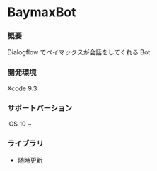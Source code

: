 # BaymaxBot

### 概要
Dialogflow でベイマックスが会話をしてくれる Bot

### 開発環境
Xcode 9.3

### サポートバーション
iOS 10 ~

### ライブラリ
* 随時更新
